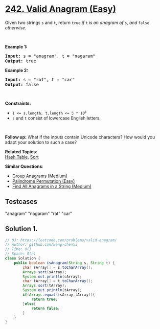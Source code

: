 # [242. Valid Anagram (Easy)](https://leetcode.com/problems/valid-anagram/)

<p>Given two strings <code>s</code> and <code>t</code>, return <code>true</code> <em>if</em> <code>t</code> <em>is an anagram of</em> <code>s</code><em>, and</em> <code>false</code> <em>otherwise</em>.</p>

<p>&nbsp;</p>
<p><strong>Example 1:</strong></p>
<pre><strong>Input:</strong> s = "anagram", t = "nagaram"
<strong>Output:</strong> true
</pre><p><strong>Example 2:</strong></p>
<pre><strong>Input:</strong> s = "rat", t = "car"
<strong>Output:</strong> false
</pre>
<p>&nbsp;</p>
<p><strong>Constraints:</strong></p>

<ul>
	<li><code>1 &lt;= s.length, t.length &lt;= 5 * 10<sup>4</sup></code></li>
	<li><code>s</code> and <code>t</code> consist of lowercase English letters.</li>
</ul>

<p>&nbsp;</p>
<p><strong>Follow up:</strong> What if the inputs contain Unicode characters? How would you adapt your solution to such a case?</p>


**Related Topics**:  
[Hash Table](https://leetcode.com/tag/hash-table/), [Sort](https://leetcode.com/tag/sort/)

**Similar Questions**:
* [Group Anagrams (Medium)](https://leetcode.com/problems/group-anagrams/)
* [Palindrome Permutation (Easy)](https://leetcode.com/problems/palindrome-permutation/)
* [Find All Anagrams in a String (Medium)](https://leetcode.com/problems/find-all-anagrams-in-a-string/)

## Testcases
"anagram"
"nagaram"
"rat"
"car"

## Solution 1.

```JAVA
// OJ: https://leetcode.com/problems/valid-anagram/
// Author: github.com/wang-chenxi
// Time: O()
// Space: O(n)
class Solution {
    public boolean isAnagram(String s, String t) {
        char sArray[] = s.toCharArray();
        Arrays.sort(sArray);
        System.out.println(sArray);
        char tArray[] = t.toCharArray();
        Arrays.sort(tArray);
        System.out.println(tArray);
        if(Arrays.equals(sArray,tArray)){
            return true;
        }else{
            return false;
        }
    }
}

```